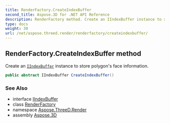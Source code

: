```yaml
---
title: RenderFactory.CreateIndexBuffer
second_title: Aspose.3D for .NET API Reference
description: RenderFactory method. Create an IIndexBuffer instance to store polygons face information
type: docs
weight: 30
url: /net/aspose.threed.render/renderfactory/createindexbuffer/
---
```

## RenderFactory.CreateIndexBuffer method

Create an [`IIndexBuffer`](../../iindexbuffer/) instance to store polygon's face information.

```csharp
public abstract IIndexBuffer CreateIndexBuffer()
```

### See Also

* interface [IIndexBuffer](../../iindexbuffer/)
* class [RenderFactory](../)
* namespace [Aspose.ThreeD.Render](../../../aspose.threed.render/)
* assembly [Aspose.3D](../../../)


